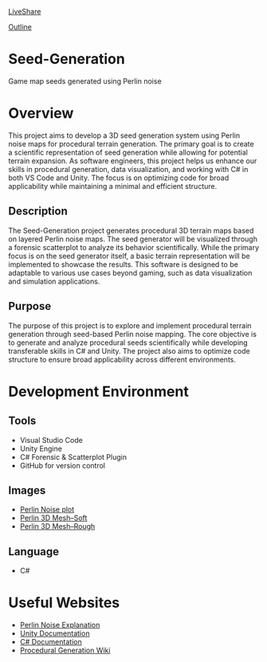 [LiveShare](https://prod.liveshare.vsengsaas.visualstudio.com/join?1A2E1560563D1DDBE561261228F36ABDD40F)

[Outline](https://docs.google.com/document/d/11Yhwnpen4aij5szC7UaaqTy7-bVdFcotNt1OJ8ELSfQ/edit?usp=sharing)

# Seed-Generation
Game map seeds generated using Perlin noise

# Overview
This project aims to develop a 3D seed generation system using Perlin noise maps for procedural terrain generation. The primary goal is to create a scientific representation of seed generation while allowing for potential terrain expansion. As software engineers, this project helps us enhance our skills in procedural generation, data visualization, and working with C# in both VS Code and Unity. The focus is on optimizing code for broad applicability while maintaining a minimal and efficient structure.

## Description
The Seed-Generation project generates procedural 3D terrain maps based on layered Perlin noise maps. The seed generator will be visualized through a forensic scatterplot to analyze its behavior scientifically. While the primary focus is on the seed generator itself, a basic terrain representation will be implemented to showcase the results. This software is designed to be adaptable to various use cases beyond gaming, such as data visualization and simulation applications.

## Purpose
The purpose of this project is to explore and implement procedural terrain generation through seed-based Perlin noise mapping. The core objective is to generate and analyze procedural seeds scientifically while developing transferable skills in C# and Unity. The project also aims to optimize code structure to ensure broad applicability across different environments.

# Development Environment

## Tools
- Visual Studio Code
- Unity Engine
- C# Forensic & Scatterplot Plugin
- GitHub for version control

## Images 
* [Perlin Noise plot](https://github.com/Ambrosius1963/Seed-Generation/blob/main/Perlin-Noise-Material-Distribution-with-different-Noise-Scale-from-2D-to-3D.png)
* [Perlin 3D Mesh–Soft](https://github.com/Ambrosius1963/Seed-Generation/blob/main/perlin-noise-terrain-mesh1.png)
* [Perlin 3D Mesh–Rough](https://github.com/Ambrosius1963/Seed-Generation/blob/main/perlin-noise-terrain-mesh2.png)

## Language
- C#

# Useful Websites
* [Perlin Noise Explanation](https://thebookofshaders.com/13/)
* [Unity Documentation](https://docs.unity3d.com/Manual/index.html)
* [C# Documentation](https://learn.microsoft.com/en-us/dotnet/csharp/)
* [Procedural Generation Wiki](https://pcg.fandom.com/wiki/Procedural_Content_Generation_Wiki)

